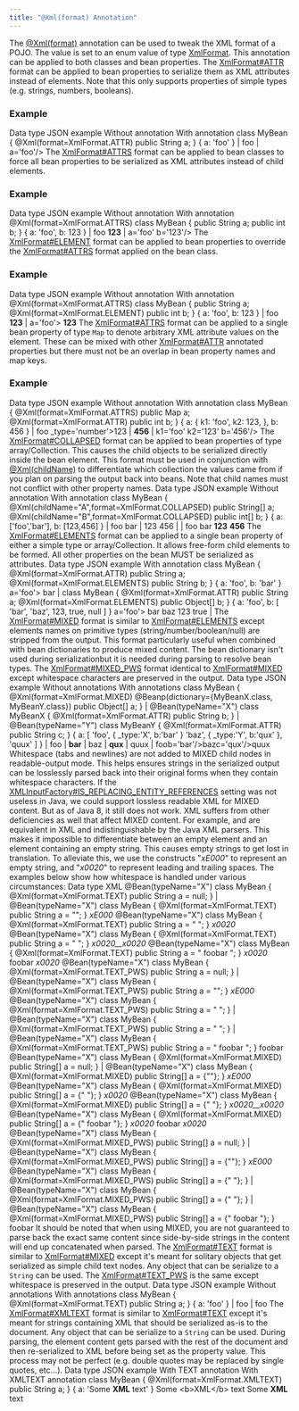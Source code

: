 ```yaml
---
title: "@Xml(format) Annotation"
---
```


The [@Xml(format)](../apidocs/org/apache/juneau/xml/annotation/Xml.html#format()) annotation can be used to tweak
the XML format of a POJO.
The value is set to an enum value of type [XmlFormat](../apidocs/org/apache/juneau/xml/annotation/XmlFormat.html).
This annotation can be applied to both classes and bean properties.
The [XmlFormat#ATTR](../apidocs/org/apache/juneau/xml/annotation/XmlFormat.html#ATTR) format can be applied to bean properties to
serialize them as XML attributes instead of elements.
Note that this only supports properties of simple types (e.g. strings, numbers, booleans).
### Example

Data type
JSON example
Without annotation
With annotation
class MyBean \{
@Xml(format=XmlFormat.ATTR)
public String a;
\}
\{
a: 'foo'
\}
|		foo
|	a='foo'/>
The [XmlFormat#ATTRS](../apidocs/org/apache/juneau/xml/annotation/XmlFormat.html#ATTRS) format can be applied to bean classes to
force all bean properties to be serialized as XML attributes instead of child elements.
### Example

Data type
JSON example
Without annotation
With annotation
@Xml(format=XmlFormat.ATTRS)
class MyBean \{
public String a;
public int b;
\}
\{
a: 'foo',
b: 123
\}
|		foo
**123**
|	a='foo' b='123'/>
The [XmlFormat#ELEMENT](../apidocs/org/apache/juneau/xml/annotation/XmlFormat.html#ELEMENT) format can be applied to bean properties
to override the [XmlFormat#ATTRS](../apidocs/org/apache/juneau/xml/annotation/XmlFormat.html#ATTRS) format applied on the bean
class.
### Example

Data type
JSON example
Without annotation
With annotation
@Xml(format=XmlFormat.ATTRS)
class MyBean \{
public String a;
@Xml(format=XmlFormat.ELEMENT)
public int b;
\}
\{
a: 'foo',
b: 123
\}
|		foo
**123**
|	a='foo'>
**123**
The [XmlFormat#ATTRS](../apidocs/org/apache/juneau/xml/annotation/XmlFormat.html#ATTRS) format can be applied to a single bean
property of type `Map` to denote arbitrary XML attribute values on the
element.
These can be mixed with other [XmlFormat#ATTR](../apidocs/org/apache/juneau/xml/annotation/XmlFormat.html#ATTR) annotated
properties but there must not be an overlap in bean property names and map keys.
### Example

Data type
JSON example
Without annotation
With annotation
class MyBean \{
@Xml(format=XmlFormat.ATTRS)
public Map a;
@Xml(format=XmlFormat.ATTR)
public int b;
\}
\{
a: \{
k1: 'foo',
k2: 123,
\},
b: 456
\}
|
foo
_type='number'>123
|		**456**
|	k1='foo' k2='123' b='456'/>
The [XmlFormat#COLLAPSED](../apidocs/org/apache/juneau/xml/annotation/XmlFormat.html#COLLAPSED) format can be applied to bean properties
of type array/Collection.
This causes the child objects to be serialized directly inside the bean element.
This format must be used in conjunction with [@Xml(childName)](../apidocs/org/apache/juneau/xml/annotation/Xml.html#childName())
to differentiate which collection the values came from if you plan on parsing the output back into beans.
Note that child names must not conflict with other property names.
Data type
JSON example
Without annotation
With annotation
class MyBean \{
@Xml(childName="A",format=XmlFormat.COLLAPSED)
public String[] a;
@Xml(childName="B",format=XmlFormat.COLLAPSED)
public int[] b;
\}
\{
a: ['foo','bar'],
b: [123,456]
\}
|
foo
bar
|
123
456
|
|		foo
bar
**123**
**456**
The [XmlFormat#ELEMENTS](../apidocs/org/apache/juneau/xml/annotation/XmlFormat.html#ELEMENTS) format can be applied to a single bean
property of either a simple type or array/Collection.
It allows free-form child elements to be formed.
All other properties on the bean MUST be serialized as attributes.
Data type
JSON example
With annotation
class MyBean \{
@Xml(format=XmlFormat.ATTR)
public String a;
@Xml(format=XmlFormat.ELEMENTS)
public String b;
\}
\{
a: 'foo',
b: 'bar'
\}
a='foo'>
bar
|	class MyBean \{
@Xml(format=XmlFormat.ATTR)
public String a;
@Xml(format=XmlFormat.ELEMENTS)
public Object[] b;
\}
\{
a: 'foo',
b: [
'bar',
'baz',
123,
true,
null
]
\}
a='foo'>
bar
baz
123
true
|
The [XmlFormat#MIXED](../apidocs/org/apache/juneau/xml/annotation/XmlFormat.html#MIXED) format is similar to
[XmlFormat#ELEMENTS](../apidocs/org/apache/juneau/xml/annotation/XmlFormat.html#ELEMENTS) except elements names on primitive types
(string/number/boolean/null) are stripped from the output.
This format particularly useful when combined with bean dictionaries to produce mixed content.
The bean dictionary isn't used during serializationbut it is needed during parsing to resolve bean
types.
The [XmlFormat#MIXED_PWS](../apidocs/org/apache/juneau/xml/annotation/XmlFormat.html#MIXED_PWS) format identical to
[XmlFormat#MIXED](../apidocs/org/apache/juneau/xml/annotation/XmlFormat.html#MIXED) except whitespace characters are preserved in
the output.
Data type
JSON example
Without annotations
With annotations
class MyBean \{
@Xml(format=XmlFormat.MIXED)
@Beanp(dictionary=\{MyBeanX.class, MyBeanY.class\})
public Object[] a;
\}
|	@Bean(typeName="X")
class MyBeanX \{
@Xml(format=XmlFormat.ATTR)
public String b;
\}
|	@Bean(typeName="Y")
class MyBeanY \{
@Xml(format=XmlFormat.ATTR)
public String c;
\}
\{
a: [
'foo',
\{ _type:'X', b:'bar' \}
'baz',
\{ _type:'Y', b:'qux' \},
'quux'
]
\}
|
foo
|				**bar**
|			baz
|				**qux**
|			quux
|
foob='bar'/>bazc='qux'/>quux
Whitespace (tabs and newlines) are not added to MIXED child nodes in readable-output mode.
This helps ensures strings in the serialized output can be losslessly parsed back into their original
forms when they contain whitespace characters.
If the [XMLInputFactory#IS_REPLACING_ENTITY_REFERENCES](../apidocs/javax/xml/stream/XMLInputFactory.html#IS_REPLACING_ENTITY_REFERENCES) setting was not useless
in Java, we could support lossless readable XML for MIXED content.
But as of Java 8, it still does not work.
XML suffers from other deficiencies as well that affect MIXED content.
For example,  and  are equivalent in XML and
indistinguishable by the Java XML parsers.
This makes it impossible to differentiate between an empty element and an element containing an empty
string.
This causes empty strings to get lost in translation.
To alleviate this, we use the constructs "_xE000_" to represent an empty string, and
"_x0020_" to represent leading and trailing spaces.
The examples below show how whitespace is handled under various circumstances:
Data type
XML
@Bean(typeName="X")
class MyBean \{
@Xml(format=XmlFormat.TEXT)
public String a = null;
\}
|	@Bean(typeName="X")
class MyBean \{
@Xml(format=XmlFormat.TEXT)
public String a = "";
\}
_xE000_
@Bean(typeName="X")
class MyBean \{
@Xml(format=XmlFormat.TEXT)
public String a = " ";
\}
_x0020_
@Bean(typeName="X")
class MyBean \{
@Xml(format=XmlFormat.TEXT)
public String a = "  ";
\}
_x0020__x0020_
@Bean(typeName="X")
class MyBean \{
@Xml(format=XmlFormat.TEXT)
public String a = "  foobar  ";
\}
_x0020_ foobar _x0020_
@Bean(typeName="X")
class MyBean \{
@Xml(format=XmlFormat.TEXT_PWS)
public String a = null;
\}
|	@Bean(typeName="X")
class MyBean \{
@Xml(format=XmlFormat.TEXT_PWS)
public String a = "";
\}
_xE000_
@Bean(typeName="X")
class MyBean \{
@Xml(format=XmlFormat.TEXT_PWS)
public String a = " ";
\}
|	@Bean(typeName="X")
class MyBean \{
@Xml(format=XmlFormat.TEXT_PWS)
public String a = "  ";
\}
|	@Bean(typeName="X")
class MyBean \{
@Xml(format=XmlFormat.TEXT_PWS)
public String a = "  foobar  ";
\}
foobar
@Bean(typeName="X")
class MyBean \{
@Xml(format=XmlFormat.MIXED)
public String[] a = null;
\}
|	@Bean(typeName="X")
class MyBean \{
@Xml(format=XmlFormat.MIXED)
public String[] a = \{""\};
\}
_xE000_
@Bean(typeName="X")
class MyBean \{
@Xml(format=XmlFormat.MIXED)
public String[] a = \{" "\};
\}
_x0020_
@Bean(typeName="X")
class MyBean \{
@Xml(format=XmlFormat.MIXED)
public String[] a = \{"  "\};
\}
_x0020__x0020_
@Bean(typeName="X")
class MyBean \{
@Xml(format=XmlFormat.MIXED)
public String[] a = \{"  foobar  "\};
\}
_x0020_ foobar _x0020_
@Bean(typeName="X")
class MyBean \{
@Xml(format=XmlFormat.MIXED_PWS)
public String[] a = null;
\}
|	@Bean(typeName="X")
class MyBean \{
@Xml(format=XmlFormat.MIXED_PWS)
public String[] a = \{""\};
\}
_xE000_
@Bean(typeName="X")
class MyBean \{
@Xml(format=XmlFormat.MIXED_PWS)
public String[] a = \{" "\};
\}
|	@Bean(typeName="X")
class MyBean \{
@Xml(format=XmlFormat.MIXED_PWS)
public String[] a = \{"  "\};
\}
|	@Bean(typeName="X")
class MyBean \{
@Xml(format=XmlFormat.MIXED_PWS)
public String[] a = \{"  foobar  "\};
\}
foobar
It should be noted that when using MIXED, you are not guaranteed to parse back the exact
same content since side-by-side strings in the content will end up concatenated when parsed.
The [XmlFormat#TEXT](../apidocs/org/apache/juneau/xml/annotation/XmlFormat.html#TEXT) format is similar to
[XmlFormat#MIXED](../apidocs/org/apache/juneau/xml/annotation/XmlFormat.html#MIXED) except it's meant for solitary objects that
get serialized as simple child text nodes.
Any object that can be serialize to a `String` can be used.
The [XmlFormat#TEXT_PWS](../apidocs/org/apache/juneau/xml/annotation/XmlFormat.html#TEXT_PWS) is the same except whitespace is
preserved in the output.
Data type
JSON example
Without annotations
With annotations
class MyBean \{
@Xml(format=XmlFormat.TEXT)
public String a;
\}
\{
a: 'foo'
\}
|		foo
|	foo
The [XmlFormat#XMLTEXT](../apidocs/org/apache/juneau/xml/annotation/XmlFormat.html#XMLTEXT) format is similar to
[XmlFormat#TEXT](../apidocs/org/apache/juneau/xml/annotation/XmlFormat.html#TEXT) except it's meant for strings containing XML
that should be serialized as-is to the document.
Any object that can be serialize to a `String` can be used.
During parsing, the element content gets parsed with the rest of the document and then re-serialized to
XML before being set as the property value.
This process may not be perfect (e.g. double quotes may be replaced by single quotes, etc...).
Data type
JSON example
With TEXT annotation
With XMLTEXT annotation
class MyBean \{
@Xml(format=XmlFormat.XMLTEXT)
public String a;
\}
\{
a: 'Some **XML** text'
\}
Some &lt;b&gt;XML&lt;/b&gt; text
Some **XML** text
